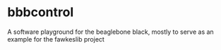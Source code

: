 # bbbcontrol
A software playground for the beaglebone black, mostly to serve as an example for the fawkeslib project
